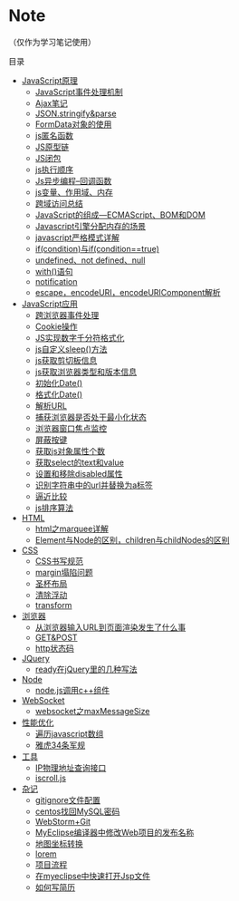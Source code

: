 # Note

（仅作为学习笔记使用）

目录
- [JavaScript原理](#)
    - [JavaScript事件处理机制](JavaScript事件处理机制.md)
    - [Ajax笔记](Ajax笔记.md)
    - [JSON.stringify&parse](JSON.stringify&parse.md)
    - [FormData对象的使用](FormData对象的使用.md)
    - [js匿名函数](js匿名函数.md)
    - [JS原型链](JS原型链.md)
    - [JS闭包](JS闭包.md)
    - [js执行顺序](js执行顺序.md)
    - [Js异步编程–回调函数](Js异步编程–回调函数.md)
    - [js变量、作用域、内存](js变量、作用域、内存.md)
    - [跨域访问总结](跨域访问总结.md)
    - [JavaScript的组成—ECMAScript、BOM和DOM](JavaScript的组成—ECMAScript、BOM和DOM.md)
    - [Javascript引擎分配内存的场景](Javascript引擎分配内存的场景.md)
    - [javascript严格模式详解](javascript严格模式详解.md)
    - [if(condition)与if(condition==true)](if(condition)与if(condition==true).md)
    - [undefined、not defined、null](undefined、not%20defined、null.md)
    - [with()语句](with()语句.md)
    - [notification](notification.md)
    - [escape，encodeURI，encodeURIComponent解析](escape，encodeURI，encodeURIComponent解析.md)
- [JavaScript应用](#)
    - [跨浏览器事件处理](跨浏览器事件处理.md)
    - [Cookie操作](Cookie操作.md)
    - [JS实现数字千分符格式化](JS实现数字千分符格式化.md)
    - [js自定义sleep()方法](js自定义sleep()方法.md)
    - [js获取剪切板信息](js获取剪切板信息.md)
    - [js获取浏览器类型和版本信息](js获取浏览器类型和版本信息.md)
    - [初始化Date()](初始化Date().md)
    - [格式化Date()](格式化Date().md)
    - [解析URL](解析URL.md)
    - [捕获浏览器是否处于最小化状态](捕获浏览器是否处于最小化状态.md)
    - [浏览器窗口焦点监控](浏览器窗口焦点监控.md)
    - [屏蔽按键](网页端屏蔽按键.md)
    - [获取js对象属性个数](获取js对象属性个数.md)
    - [获取select的text和value](获取select的text和value.md)
    - [设置和移除disabled属性](设置和移除disabled属性.md)
    - [识别字符串中的url并替换为a标签](识别字符串中的url并替换为a标签.md)
    - [逼近比较](逼近比较.md)
    - [js排序算法](jsSort.js)
- [HTML](#)
    - [html之marquee详解](html之marquee详解.md)
    - [Element与Node的区别，children与childNodes的区别](Element与Node的区别，children与childNodes的区别.md)
- [CSS](#)
    - [CSS书写规范](CSS书写规范.md)
    - [margin塌陷问题](margin塌陷问题.md)
    - [圣杯布局](圣杯布局.html)
    - [清除浮动](清除浮动.md)
    - [transform](transform.md)
- [浏览器](#)
    - [从浏览器输入URL到页面渲染发生了什么事](从浏览器输入%20URL%20到页面渲染发生了什么事.md)
    - [GET&POST](GET&POST.md)
    - [http状态码](http状态码.md)
- [JQuery](#)
    - [ready在jQuery里的几种写法](ready在jQuery里的几种写法.md)
- [Node](#)
    - [node.js调用c++组件](node.js调用c++组件.md)
- [WebSocket](#)
    - [websocket之maxMessageSize](websocket之maxMessageSize.md)
- [性能优化](#)
    - [遍历javascript数组](遍历javascript数组.md)
    - [雅虎34条军规](雅虎34条军规.md)
- [工具](#)
    - [IP物理地址查询接口](IP物理地址查询接口.md)
    - [iscroll.js](iscroll.js)
- [杂记](#)
    - [gitignore文件配置](gitignore文件配置.md)
    - [centos找回MySQL密码](centos找回MySQL密码.md)
    - [WebStorm+Git](WebStorm+Git.md)
    - [MyEclipse编译器中修改Web项目的发布名称](MyEclipse编译器中修改Web项目的发布名称.md)
    - [地图坐标转换](地图坐标转换.md)
    - [lorem](lorem.md)
    - [项目流程](项目流程.png)
    - [在myeclipse中快速打开Jsp文件](在myeclipse中快速打开Jsp文件.md)
    - [如何写简历](如何写简历.md)